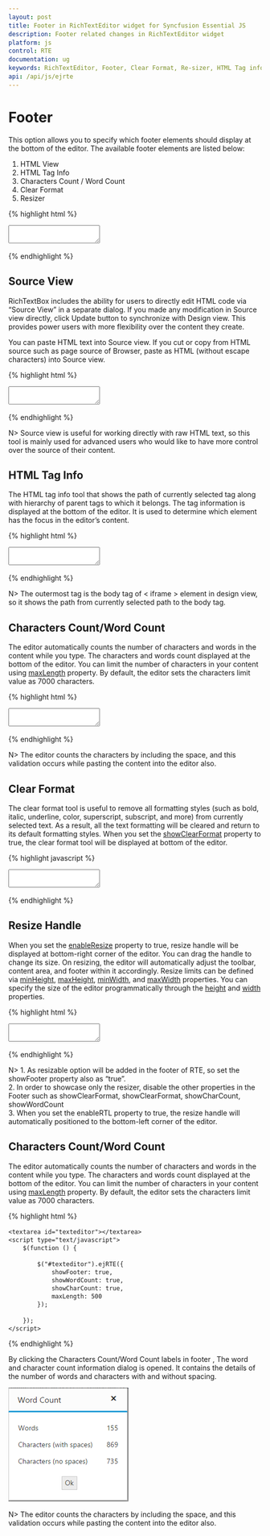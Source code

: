 ```yaml
---
layout: post
title: Footer in RichTextEditor widget for Syncfusion Essential JS
description: Footer related changes in RichTextEditor widget
platform: js
control: RTE
documentation: ug
keywords: RichTextEditor, Footer, Clear Format, Re-sizer, HTML Tag info, Characters Count, Word Count
api: /api/js/ejrte
---
```


# Footer

This option allows you to specify which footer elements should display at the bottom of the editor. The available footer elements are listed below:

1. HTML View
2. HTML Tag Info
3. Characters Count / Word Count 
4. Clear Format
5. Resizer

{% highlight html %}

<textarea id="texteditor"></textarea>

<script type="text/javascript">

    $("#texteditor").ejRTE({
        showFooter: true
    });
    
</script>

{% endhighlight %}

## Source View

RichTextBox includes the ability for users to directly edit HTML code via “Source View” in a separate dialog. If you made any modification in Source view directly, click Update button to synchronize with Design view. This provides power users with more flexibility over the content they create.

You can paste HTML text into Source view. If you cut or copy from HTML source such as page source of Browser, paste as HTML (without escape characters) into Source view.

{% highlight html %}

<textarea id="texteditor"></textarea>

<script type="text/javascript">

    $("#texteditor").ejRTE({
        showFooter:true,
        showHtmlSource:true
    });

</script>

{% endhighlight %}

N> Source view is useful for working directly with raw HTML text, so this tool is mainly used for advanced users who would like to have more control over the source of their content. 

## HTML Tag Info

The HTML tag info tool that shows the path of currently selected tag along with hierarchy of parent tags to which it belongs. The tag information is displayed at the bottom of the editor. It is used to determine which element has the focus in the editor’s content. 

{% highlight html %}

<textarea id="texteditor"></textarea>

<script type="text/javascript">

    $("#texteditor").ejRTE({
        showFooter:true,
        showHtmlTagInfo:true
    });

</script>

{% endhighlight %}

N> The outermost tag is the body tag of &lt; iframe &gt; element in design view, so it shows the path from currently selected path to the body tag.

## Characters Count/Word Count

The editor automatically counts the number of characters and words in the content while you type. The characters and words count displayed at the bottom of the editor. You can limit the number of characters in your content using [maxLength](https://help.syncfusion.com/api/js/ejrte#members:maxlength) property. By default, the editor sets the characters limit value as 7000 characters.

{% highlight html %}

<textarea id="texteditor"></textarea>
<script type="text/javascript">
    $(function () {

        $("#texteditor").ejRTE({
            showFooter: true,
            showWordCount: true,
            showCharCount: true,
            maxLength: 500
        });

    });
</script>

{% endhighlight %}

N> The editor counts the characters by including the space, and this validation occurs while pasting the content into the editor also.

## Clear Format

The clear format tool is useful to remove all formatting styles (such as bold, italic, underline, color, superscript, subscript, and more) from currently selected text. As a result, all the text formatting will be cleared and return to its default formatting styles. When you set the [showClearFormat](https://help.syncfusion.com/api/js/ejrte#members:showclearformat) property to true, the clear format tool will be displayed at bottom of the editor.

{% highlight javascript %}

<textarea id="texteditor"></textarea>

<script type="text/javascript">

    $("#texteditor").ejRTE({
        showFooter:true,
        showClearFormat:true
    });

</script>

{% endhighlight %}

## Resize Handle

When you set the [enableResize](https://help.syncfusion.com/api/js/ejrte#members:enableresize) property to true, resize handle will be displayed at bottom-right corner of the editor. You can drag the handle to change its size. On resizing, the editor will automatically adjust the toolbar, content area, and footer within it accordingly. Resize limits can be defined via [minHeight](https://help.syncfusion.com/api/js/ejrte#members:minheight), [maxHeight](https://help.syncfusion.com/api/js/ejrte#members:maxheight), [minWidth](https://help.syncfusion.com/api/js/ejrte#members:minwidth), and [maxWidth](https://help.syncfusion.com/api/js/ejrte#members:maxwidth) properties. You can specify the size of the editor programmatically through the [height](https://help.syncfusion.com/api/js/ejrte#members:height) and [width](https://help.syncfusion.com/api/js/ejrte#members:width) properties. 

{% highlight html %}

<textarea id="texteditor"></textarea>

<script type="text/javascript">

    $("#texteditor").ejRTE({
        showFooter:true,
        enableResize:true,
        width:600,minWidth:250,maxWidth:750,
        height:300,minHeight:250,maxHeight:500
    });

</script>

{% endhighlight %}

N>  1.	As resizable option will be added in the footer of RTE, so set the showFooter property also as “true”.   <BR>
2.	In order to showcase only the resizer, disable the other properties in the Footer such as showClearFormat,  showClearFormat,  showCharCount, showWordCount <BR> 
3.	When you set the enableRTL property to true, the resize handle will automatically positioned to the bottom-left corner of the editor. <BR>

## Characters Count/Word Count

The editor automatically counts the number of characters and words in the content while you type. The characters and words count displayed at the bottom of the editor. You can limit the number of characters in your content using [maxLength](https://help.syncfusion.com/api/js/ejrte#members:maxlength) property. By default, the editor sets the characters limit value as 7000 characters.

{% highlight html %}

    <textarea id="texteditor"></textarea>
    <script type="text/javascript">
        $(function () {

            $("#texteditor").ejRTE({
                showFooter: true,
                showWordCount: true,
                showCharCount: true,
                maxLength: 500
            });

        });
    </script>

{% endhighlight %}

By clicking the Characters Count/Word Count labels in footer , The word and character count information dialog is opened. It contains the details of the number of words and characters with and without spacing.  

![](UserInterface_images/wordchar.png)

N> The editor counts the characters by including the space, and this validation occurs while pasting the content into the editor also.